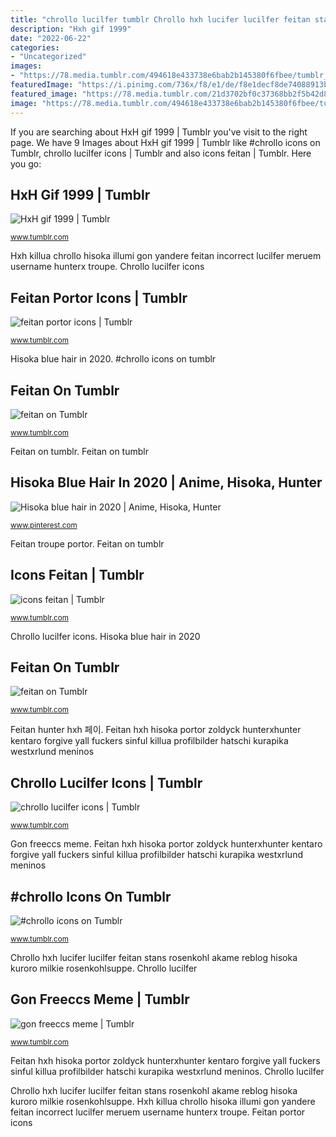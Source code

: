```yaml
---
title: "chrollo lucilfer tumblr Chrollo hxh lucifer lucilfer feitan stans rosenkohl akame reblog hisoka kuroro milkie rosenkohlsuppe"
description: "Hxh gif 1999"
date: "2022-06-22"
categories:
- "Uncategorized"
images:
- "https://78.media.tumblr.com/494618e433738e6bab2b145380f6fbee/tumblr_o7a1mzehHn1u8837oo1_500.jpg"
featuredImage: "https://i.pinimg.com/736x/f8/e1/de/f8e1decf8de74088913b51aec1b14ccf.jpg"
featured_image: "https://78.media.tumblr.com/21d3702bf0c37368bb2f5b42d84191aa/tumblr_nzvkuxWKIl1trl2s2o1_500.gif"
image: "https://78.media.tumblr.com/494618e433738e6bab2b145380f6fbee/tumblr_o7a1mzehHn1u8837oo1_500.jpg"
---
```


If you are searching about HxH gif 1999 | Tumblr you've visit to the right page. We have 9 Images about HxH gif 1999 | Tumblr like #chrollo icons on Tumblr, chrollo lucilfer icons | Tumblr and also icons feitan | Tumblr. Here you go:

## HxH Gif 1999 | Tumblr

![HxH gif 1999 | Tumblr](https://78.media.tumblr.com/ab60cc8858cf605af59b682c25239aab/tumblr_or71pyFqSL1qbq5g5o1_500.gif "Feitan portor icons")

<small>www.tumblr.com</small>

Hxh killua chrollo hisoka illumi gon yandere feitan incorrect lucilfer meruem username hunterx troupe. Chrollo lucilfer icons

## Feitan Portor Icons | Tumblr

![feitan portor icons | Tumblr](https://64.media.tumblr.com/94de0851e469ee7eb604b1714083a74e/930a469b61a1b080-36/s640x960/935a1dcb9b63a4a8312a17eaca55f046bad3a423.jpg "Icons feitan")

<small>www.tumblr.com</small>

Hisoka blue hair in 2020. #chrollo icons on tumblr

## Feitan On Tumblr

![feitan on Tumblr](https://78.media.tumblr.com/21d3702bf0c37368bb2f5b42d84191aa/tumblr_nzvkuxWKIl1trl2s2o1_500.gif "Icons feitan")

<small>www.tumblr.com</small>

Feitan on tumblr. Feitan on tumblr

## Hisoka Blue Hair In 2020 | Anime, Hisoka, Hunter

![Hisoka blue hair in 2020 | Anime, Hisoka, Hunter](https://i.pinimg.com/736x/f8/e1/de/f8e1decf8de74088913b51aec1b14ccf.jpg "Hxh killua chrollo hisoka illumi gon yandere feitan incorrect lucilfer meruem username hunterx troupe")

<small>www.pinterest.com</small>

Feitan troupe portor. Feitan on tumblr

## Icons Feitan | Tumblr

![icons feitan | Tumblr](https://64.media.tumblr.com/ac01621928633ce7afeb49964adb2500/3aa12e1a16d4f95b-a4/s640x960/ad2a4b43227dc988cf02602a8efb066d3724d270.jpg "Feitan portor icons")

<small>www.tumblr.com</small>

Chrollo lucilfer icons. Hisoka blue hair in 2020

## Feitan On Tumblr

![feitan on Tumblr](https://78.media.tumblr.com/494618e433738e6bab2b145380f6fbee/tumblr_o7a1mzehHn1u8837oo1_500.jpg "Hxh killua chrollo hisoka illumi gon yandere feitan incorrect lucilfer meruem username hunterx troupe")

<small>www.tumblr.com</small>

Feitan hunter hxh 페이. Feitan hxh hisoka portor zoldyck hunterxhunter kentaro forgive yall fuckers sinful killua profilbilder hatschi kurapika westxrlund meninos

## Chrollo Lucilfer Icons | Tumblr

![chrollo lucilfer icons | Tumblr](https://66.media.tumblr.com/cc53dc1f178106647a6c9b837cd083fb/tumblr_p2671xYfRe1qlnxfeo9_500.jpg "Chrollo lucilfer icons")

<small>www.tumblr.com</small>

Gon freeccs meme. Feitan hxh hisoka portor zoldyck hunterxhunter kentaro forgive yall fuckers sinful killua profilbilder hatschi kurapika westxrlund meninos

## #chrollo Icons On Tumblr

![#chrollo icons on Tumblr](https://64.media.tumblr.com/4cd9d80b956dfe237edd1fb7d23802a4/816003bfa546c4de-79/s1280x1920/8aebd03bd17daa260256fc33216388a3adbc641d.jpg "Feitan on tumblr")

<small>www.tumblr.com</small>

Chrollo hxh lucifer lucilfer feitan stans rosenkohl akame reblog hisoka kuroro milkie rosenkohlsuppe. Chrollo lucilfer

## Gon Freeccs Meme | Tumblr

![gon freeccs meme | Tumblr](https://64.media.tumblr.com/b93738096b53575b6e7e74c333ff9b2c/7b0f00ca3aaf7572-b6/s640x960/be08c5f19546762e7ba5c832a4b898b0bdc4fe1c.png "Chrollo lucilfer icons")

<small>www.tumblr.com</small>

Feitan hxh hisoka portor zoldyck hunterxhunter kentaro forgive yall fuckers sinful killua profilbilder hatschi kurapika westxrlund meninos. Chrollo lucilfer

Chrollo hxh lucifer lucilfer feitan stans rosenkohl akame reblog hisoka kuroro milkie rosenkohlsuppe. Hxh killua chrollo hisoka illumi gon yandere feitan incorrect lucilfer meruem username hunterx troupe. Feitan portor icons
